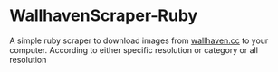 # WallhavenScraper-Ruby
A simple ruby scraper to download images from <a href="http://alpha.wallhaven.cc" target="_blank">wallhaven.cc</a> to your computer. According to either specific resolution or category or all resolution

